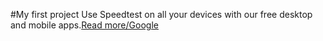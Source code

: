 #My first project
Use Speedtest on all your devices with our free desktop and mobile apps.[Read more/Google](https://google.com)